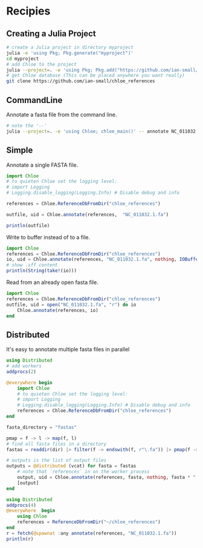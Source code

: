# Recipies

## Creating a Julia Project

```bash
# create a Julia project in directory myproject
julia -e 'using Pkg; Pkg.generate("myproject")'
cd myproject
# add Chloe to the project
julia --project=. -e 'using Pkg; Pkg.add("https://github.com/ian-small/chloe.git")'
# get Chloe database (This can be placed anywhere you want really)
git clone https://github.com/ian-small/chloe_references
```

## CommandLine

Annotate a fasta file from the command line.

```bash
# note the '--'
julia --project=. -e 'using Chloe; chloe_main()' -- annotate NC_011032.1.fa
```

## Simple

Annotate a single FASTA file.

```julia
import Chloe
# to quieten Chloe set the logging level:
# import Logging
# Logging.disable_logging(Logging.Info) # Disable debug and info

references = Chloe.ReferenceDbFromDir("chloe_references")

outfile, uid = Chloe.annotate(references,  "NC_011032.1.fa")

println(outfile)
```

Write to buffer instead of to a file.

```julia
import Chloe
references = Chloe.ReferenceDbFromDir("chloe_references")
io, uid = Chloe.annotate(references, "NC_011032.1.fa", nothing, IOBuffer())
# show .sff content
println(String(take!(io)))
```

Read from an already open fasta file.


```julia
import Chloe
references = Chloe.ReferenceDbFromDir("chloe_references")
outfile, uid = open("NC_011032.1.fa", "r") do io
    Chloe.annotate(references, io)
end
```
## Distributed

It's easy to annotate multiple fasta files in parallel

```julia
using Distributed
# add workers
addprocs(2)

@everywhere begin
    import Chloe
    # to quieten Chloe set the logging level:
    # import Logging
    # Logging.disable_logging(Logging.Info) # Disable debug and info
    references = Chloe.ReferenceDbFromDir("chloe_references")
end

fasta_directory = "fastas"

pmap = f -> l -> map(f, l)
# find all fasta files in a directory
fastas = readdir(dir) |> filter(f -> endswith(f, r"\.fa")) |> pmap(f -> joinpath(fasta_directory, f))

# outputs is the list of output files
outputs = @distributed (vcat) for fasta = fastas
    # note that `references` in on the worker process
    output, uid = Chloe.annotate(references, fasta, nothing, fasta * ".sff")
    [output]
end
```

```julia
using Distributed
addprocs(4)
@everywhere  begin
    using Chloe
    references = ReferenceDbFromDir("~/chloe_references")
end
r = fetch(@spawnat :any annotate(references, "NC_011032.1.fa"))
println(r)
```

